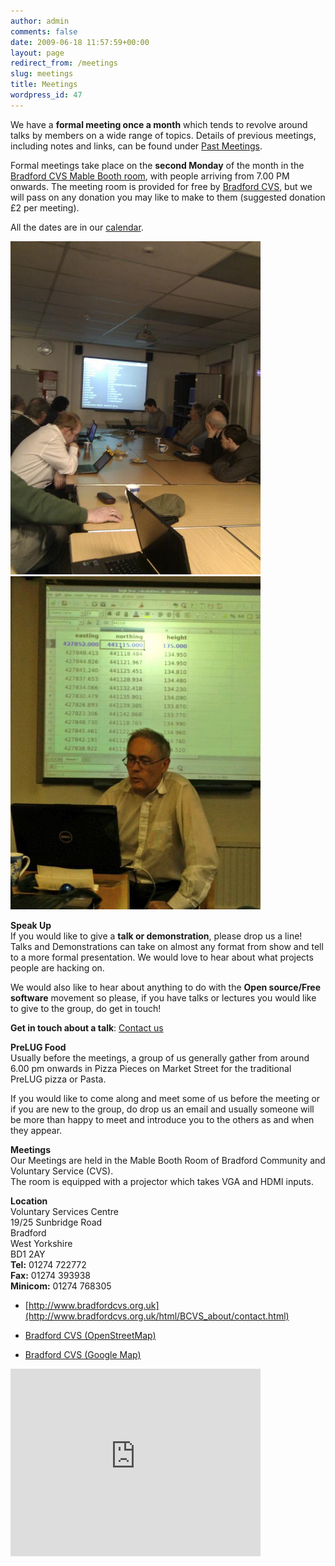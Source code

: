 ```yaml
---
author: admin
comments: false
date: 2009-06-18 11:57:59+00:00
layout: page
redirect_from: /meetings
slug: meetings
title: Meetings
wordpress_id: 47
---
```


We have a **formal meeting once a month** which tends to revolve around talks by members on a wide range of topics. Details of previous meetings, including notes and links, can be found under [Past Meetings](../category/past_meetings).

Formal meetings take place on the **second Monday** of the month in the [Bradford CVS Mable Booth room](http://bradfordcvs.org.uk/html/room_hire/room_hire.html), with people arriving from 7.00 PM onwards. The meeting room is provided for free by [Bradford CVS](http://bradfordcvs.org.uk/), but we will pass on any donation you may like to make to them (suggested donation £2 per meeting).

All the dates are in our [calendar](https://www.google.com/calendar/embed?src=j0levg4c0p2op08nf5elp3u50k%40group.calendar.google.com&ctz=Europe/London).

<img src="/images/281112_nick.jpg" width="400px"/><img src="/images/080615.jpg" width="400px"/>

**Speak Up**  
If you would like to give a **talk or demonstration**, please drop us a line! Talks and Demonstrations can take on almost any format from show and tell to a more formal presentation. We would love to hear about what projects people are hacking on.

We would also like to hear about anything to do with the **Open source/Free software** movement so please, if you have talks or lectures you would like to give to the group, do get in touch!

**Get in touch about a talk**: [Contact us](/contact)

**PreLUG Food**  
Usually before the meetings, a group of us generally gather from around 6.00 pm onwards in Pizza Pieces on Market Street for the traditional PreLUG pizza or Pasta.

If you would like to come along and meet some of us before the meeting or if you are new to the group, do drop us an email  and usually someone will be more than happy to meet and introduce you to the others as and when they appear.

**Meetings**  
Our Meetings are held in the Mable Booth Room of Bradford Community and Voluntary Service (CVS).  
The room is equipped with a projector which takes VGA and HDMI inputs.

**Location**  
Voluntary Services Centre  
19/25 Sunbridge Road  
Bradford  
West Yorkshire  
BD1 2AY  
**Tel:** 01274 722772  
**Fax:** 01274 393938  
**Minicom:** 01274 768305  



	
  * [http://www.bradfordcvs.org.uk](http://www.bradfordcvs.org.uk/html/BCVS_about/contact.html)

	
  * [ Bradford CVS (OpenStreetMap)](http://www.openstreetmap.org/?lat=53.79393&lon=-1.75414&zoom=17)

	
  * [ Bradford CVS (Google Map)](http://maps.google.co.uk/maps?f=q&source=s_q&hl=en&geocode=&q=19-25+Sunbridge+Rd,+Bradford,+West+Yorkshire,+BD1&sll=53.858507,-1.831225&sspn=0.197219,0.617294&ie=UTF8&ll=53.793553,-1.754336&spn=0.012954,0.038581&z=15&iwloc=addr)
  
  <iframe src="https://www.google.com/maps/embed?pb=!1m14!1m8!1m3!1d757.8724657175533!2d-1.7550465659673034!3d53.79333799713471!3m2!1i1024!2i768!4f13.1!3m3!1m2!1s0x487be1495e969e63%3A0xf47dc25d88f65035!2s19+Sunbridge+Rd%2C+Bradford+BD1!5e0!3m2!1sen!2suk!4v1502044055025" width="400" height="300" frameborder="0" style="border:0" allowfullscreen></iframe>


